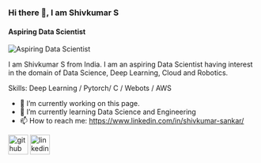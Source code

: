 ### Hi there 👋, I am Shivkumar S
#### Aspiring Data Scientist
![Aspiring Data Scientist](https://media.licdn.com/dms/image/D5616AQGzxsrJL7Hiaw/profile-displaybackgroundimage-shrink_350_1400/0/1669480720669?e=1700697600&v=beta&t=BCzr6zE4ejYeogwqRfqRuqDJGhElCaNHZxFQ0tFlRv0)

I am Shivkumar S from India. I am an aspiring Data Scientist having interest in the domain of Data Science, Deep Learning, Cloud and Robotics.

Skills: Deep Learning / Pytorch/ C / Webots / AWS

- 🔭 I’m currently working on this page. 
- 🌱 I’m currently learning Data Science and Engineering 
- 📫 How to reach me: https://www.linkedin.com/in/shivkumar-sankar/ 


[<img src='https://cdn.jsdelivr.net/npm/simple-icons@3.0.1/icons/github.svg' alt='github' height='40'>](https://github.com/https://github.com/Shivkumar25)  [<img src='https://cdn.jsdelivr.net/npm/simple-icons@3.0.1/icons/linkedin.svg' alt='linkedin' height='40'>](https://www.linkedin.com/in/https://www.linkedin.com/in/shivkumar-sankar//)  


